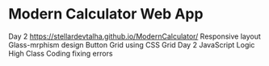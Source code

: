 # Modern Calculator Web App
Day 2
https://stellardevtalha.github.io/ModernCalculator/
Responsive layout 
Glass-mrphism design
Button Grid using CSS Grid
Day 2 JavaScript Logic
High Class Coding
fixing errors

